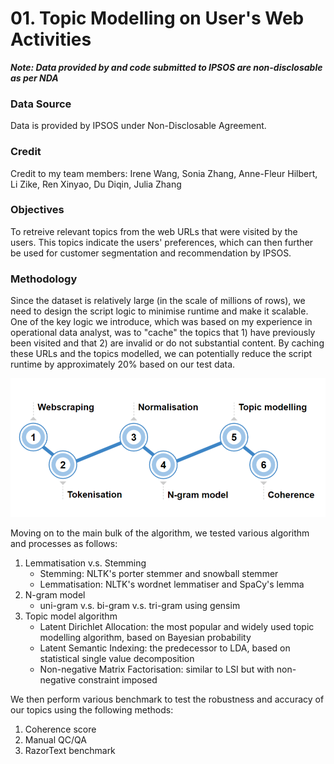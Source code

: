 # 01. Topic Modelling on User's Web Activities

***Note: Data provided by and code submitted to IPSOS are non-disclosable as per NDA***

### Data Source

Data is provided by IPSOS under Non-Disclosable Agreement.

### Credit

Credit to my team members: Irene Wang, Sonia Zhang, Anne-Fleur Hilbert, Li Zike, Ren Xinyao, Du Diqin, Julia Zhang

### Objectives

To retreive relevant topics from the web URLs that were visited by the users. This topics indicate the users' preferences, which can then further be used for customer segmentation and recommendation by IPSOS.

### Methodology

Since the dataset is relatively large (in the scale of millions of rows), we need to design the script logic to minimise runtime and make it scalable. 
One of the key logic we introduce, which was based on my experience in operational data analyst, was to "cache" the topics that 1) have previously been visited and that 2) are invalid or do not substantial content.
By caching these URLs and the topics modelled, we can potentially reduce the script runtime by approximately 20% based on our test data.

![topic_modelling_process](https://github.com/jad-22/business_analytics/blob/main/projects/01_nlp_topic_modelling/01_topic_modelling_process.png)

Moving on to the main bulk of the algorithm, we tested various algorithm and processes as follows:

1. Lemmatisation v.s. Stemming
   * Stemming: NLTK's porter stemmer and snowball stemmer
   * Lemmatisation: NLTK's wordnet lemmatiser and SpaCy's lemma 
2. N-gram model
   * uni-gram v.s. bi-gram v.s. tri-gram using gensim
3. Topic model algorithm
   * Latent Dirichlet Allocation: the most popular and widely used topic modelling algorithm, based on Bayesian probability
   * Latent Semantic Indexing: the predecessor to LDA, based on statistical single value decomposition
   * Non-negative Matrix Factorisation: similar to LSI but with non-negative constraint imposed

We then perform various benchmark to test the robustness and accuracy of our topics using the following methods:

1. Coherence score
2. Manual QC/QA
3. RazorText benchmark
